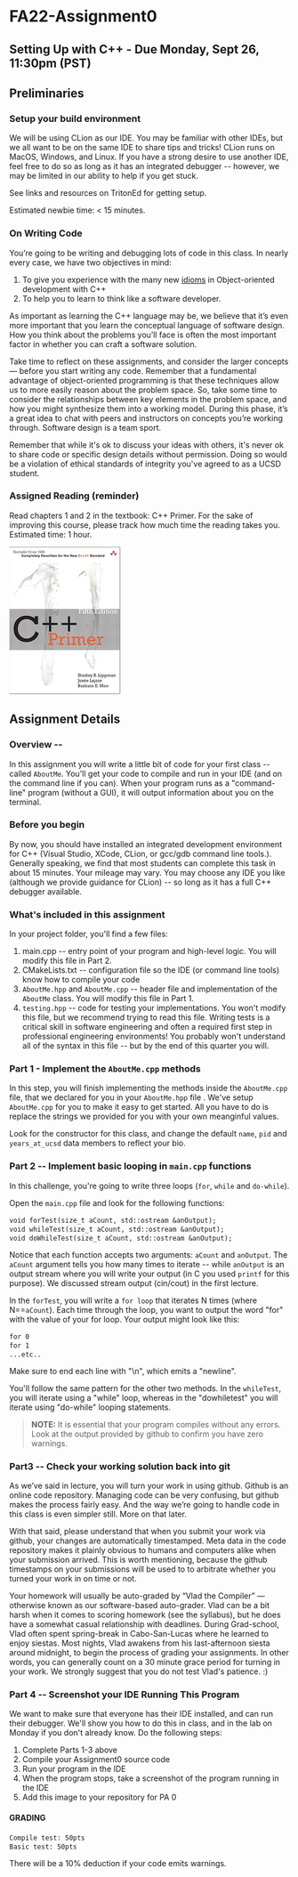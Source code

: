 # FA22-Assignment0
## Setting Up with C++ - Due Monday, Sept 26, 11:30pm (PST)

## Preliminaries

### Setup your build environment

We will be using CLion as our IDE. You may be familiar with other IDEs, but we all want to be on the same IDE to share tips and tricks! CLion runs on MacOS, Windows, and Linux. If you have a strong desire to use another IDE, feel free to do so as long as it has an integrated debugger -- however, we may be limited in our ability to help if you get stuck.

See links and resources on TritonEd for getting setup.

Estimated newbie time: < 15 minutes.

### On Writing Code
You’re going to be writing and debugging lots of code in this class. In nearly every case, we have two objectives in mind:

1. To give you experience with the many new [idioms](https://en.wikipedia.org/wiki/Programming_idiom) in Object-oriented development with C++
2. To help you to learn to think like a software developer.

As important as learning the C++ language may be, we believe that it’s even more important that you learn the conceptual language of software design. How you think about the problems you’ll face is often the most important factor in whether you can craft a software solution.

Take time to reflect on these assignments, and consider the larger concepts — before you start writing any code. Remember that a fundamental advantage of object-oriented programming is that these techniques allow us to more easily reason about the problem space. So, take some time to consider the relationships between key elements in the problem space, and how you might synthesize them into a working model. During this phase, it’s a great idea to chat with peers and instructors on concepts you’re working through. Software design is a team sport.

Remember that while it's ok to discuss your ideas with others, it's never ok to share code or specific design details without permission. Doing so would be a violation of ethical standards of integrity you've agreed to as a UCSD student. 

### Assigned Reading (reminder)

Read chapters 1 and 2 in the textbook: C++ Primer. For the sake of improving this course, please track how much time the reading takes you.  Estimated time: 1 hour.

![alt text](/primer.png "C++ Primer")


## Assignment Details

### Overview --
In this assignment you will write a little bit of code for your first class -- called `AboutMe`.  You'll get your code to compile and run in your IDE (and on the command line if you can).  When your program runs as a "command-line" program (without a GUI), it will output information about you on the terminal. 

### Before you begin
By now, you should have installed an integrated development environment for C++ (Visual Studio, XCode, CLion, or gcc/gdb command line tools.). Generally speaking, we find that most students can complete this task in about 15 minutes. Your mileage may vary.  You may choose any IDE you like (although we provide guidance for CLion) -- so long as it has a full C++ debugger available. 

### What's included in this assignment
In your project folder, you'll find a few files:

1. main.cpp -- entry point of your program and high-level logic. You will modify this file in Part 2.
2. CMakeLists.txt -- configuration file so the IDE (or command line tools) know how to compile your code
3. `AboutMe.hpp` and `AboutMe.cpp` -- header file and implementation of the `AboutMe` class. You will modify this file in Part 1.
4. `testing.hpp` -- code for testing your implementations. You won't modify this file, but we recommend trying to read this file. Writing tests is a critical skill in software engineering and often a required first step in professional engineering environments! You probably won't understand all of the syntax in this file -- but by the end of this quarter you will.

### Part 1 - Implement the `AboutMe.cpp` methods

In this step, you will finish implementing the methods inside the `AboutMe.cpp` file, that we declared for you in your `AboutMe.hpp` file . We've setup `AboutMe.cpp` for you to make it easy to get started. All you have to do is replace the strings we provided for you with your own meanginful values.

Look for the constructor for this class, and change the default `name`, `pid` and `years_at_ucsd` data members to reflect your bio.

### Part 2 -- Implement basic looping in `main.cpp` functions

In this challenge, you're going to write three loops (`for`, `while` and `do-while`).  

Open the `main.cpp` file and look for the following functions:

```
void forTest(size_t aCount, std::ostream &anOutput);
void whileTest(size_t aCount, std::ostream &anOutput);
void doWhileTest(size_t aCount, std::ostream &anOutput);
```

Notice that each function accepts two arguments:  `aCount` and `anOutput`.  The `aCount` argument tells you how many times to iterate -- while `anOutput` is an output stream where you will write your output (in C you used `printf` for this purpose). We discussed stream output (cin/cout) in the first lecture.

In the `forTest`,  you will write a `for loop` that iterates N times (where N==`aCount`). Each time through the loop, you want to output the word "for" with the value of your for loop. Your output might look like this:

```
for 0
for 1
...etc.. 
```

Make sure to end each line with "\n", which emits a "newline". 

You'll follow the same pattern for the other two methods. In the `whileTest`, you will iterate using a "while" loop, whereas in the "dowhiletest"  you will iterate using "do-while" looping statements. 

> **NOTE:**  It is essential that your program compiles without any errors. Look at the output provided by github to confirm you have zero warnings.

### Part3 -- Check your working solution back into git 

As we’ve said in lecture, you will turn your work in using github. Github is an online code repository.  Managing code can be very confusing, but github makes the process fairly easy. And the way we’re going to handle code in this class is even simpler still.  More on that later.

With that said, please understand that when you submit your work via github, your changes are automatically timestamped. Meta data in the code repository makes it plainly obvious to humans and computers alike when your submission arrived.  This is worth mentioning, because the github timestamps on your submissions will be used to to arbitrate whether you turned your work in on time or not. 

Your homework will usually be auto-graded by “Vlad the Compiler” — otherwise known as our software-based auto-grader.  Vlad can be a bit harsh when it comes to scoring homework (see the syllabus), but he does have a somewhat casual relationship with deadlines.  During Grad-school, Vlad often spent spring-break in Cabo-San-Lucas where he learned to enjoy siestas.  Most nights, Vlad awakens from his last-afternoon siesta around midnight, to begin the process of grading your assignments. In other words, you can generally count on a 30 minute grace period for turning in your work. We strongly suggest that you do not test Vlad's patience. :)

### Part 4 -- Screenshot your IDE Running This Program

We want to make sure that everyone has their IDE installed, and can run their debugger. We'll show you how to do this in class, and in the lab on Monday if you don't already know. Do the following steps:

1. Complete Parts 1-3 above
2. Compile your Assignment0 source code
3. Run your program in the IDE
4. When the program stops, take a screenshot of the program running in the IDE
5. Add this image to your repository for PA 0

#### GRADING
```
Compile test: 50pts
Basic test: 50pts
```
There will be a 10% deduction if your code emits warnings.


